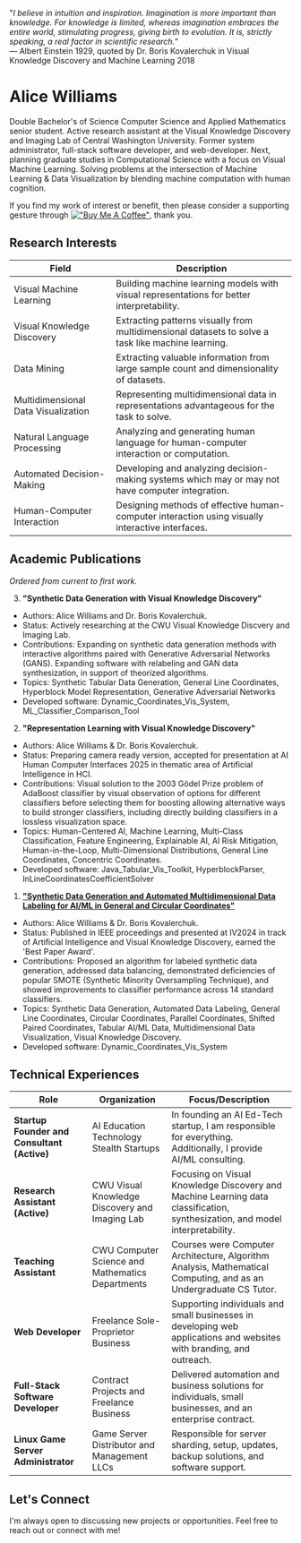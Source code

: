 "*I believe in intuition and inspiration. Imagination is more important than knowledge. For knowledge is limited, whereas imagination embraces the entire world, stimulating progress, giving birth to evolution. It is, strictly speaking, a real factor in scientific research.*”  
― Albert Einstein 1929, quoted by Dr. Boris Kovalerchuk in Visual Knowledge Discovery and Machine Learning 2018

# Alice Williams

Double Bachelor's of Science Computer Science and Applied Mathematics senior student. Active research assistant at the Visual Knowledge Discovery and Imaging Lab of Central Washington University. Former system administrator, full-stack software developer, and web-developer. Next, planning graduate studies in Computational Science with a focus on Visual Machine Learning. Solving problems at the intersection of Machine Learning & Data Visualization by blending machine computation with human cognition.

If you find my work of interest or benefit, then please consider a supporting gesture through [!["Buy Me A Coffee"](https://www.buymeacoffee.com/assets/img/custom_images/orange_img.png)](https://www.buymeacoffee.com/avaavarai), thank you.

## Research Interests
| Field                                 | Description                                                                                        |
|---------------------------------------|----------------------------------------------------------------------------------------------------|
| Visual Machine Learning               | Building machine learning models with visual representations for better interpretability.          |
| Visual Knowledge Discovery            | Extracting patterns visually from multidimensional datasets to solve a task like machine learning. |
| Data Mining                           | Extracting valuable information from large sample count and dimensionality of datasets.            |
| Multidimensional Data Visualization   | Representing multidimensional data in representations advantageous for the task to solve.          |
| Natural Language Processing           | Analyzing and generating human language for human-computer interaction or computation.             |
| Automated Decision-Making             | Developing and analyzing decision-making systems which may or may not have computer integration.   |
| Human-Computer Interaction            | Designing methods of effective human-computer interaction using visually interactive interfaces.   |

## Academic Publications

_Ordered from current to first work._

3. **"Synthetic Data Generation with Visual Knowledge Discovery"**
- Authors: Alice Williams and Dr. Boris Kovalerchuk.
- Status: Actively researching at the CWU Visual Knowledge Discvery and Imaging Lab.
- Contributions: Expanding on synthetic data generation methods with interactive algorithms paired with Generative Adversarial Networks (GANS). Expanding software with relabeling and GAN data synthesization, in support of theorized algorithms.
- Topics: Synthetic Tabular Data Generation, General Line Coordinates, Hyperblock Model Representation, Generative Adversarial Networks
- Developed software: Dynamic_Coordinates_Vis_System, ML_Classifier_Comparison_Tool

2. **"Representation Learning with Visual Knowledge Discovery"**
- Authors: Alice Williams & Dr. Boris Kovalerchuk.
- Status: Preparing camera ready version, accepted for presentation at AI Human Computer Interfaces 2025 in thematic area of Artificial Intelligence in HCI.
- Contributions: Visual solution to the 2003 Gödel Prize problem of AdaBoost classifier by visual observation of options for different classifiers before selecting them for boosting allowing alternative ways to build stronger classifiers, including directly building classifiers in a lossless visualization space.
- Topics: Human-Centered AI, Machine Learning, Multi-Class Classification, Feature Engineering, Explainable AI, AI Risk Mitigation, Human-in-the-Loop, Multi-Dimensional Distributions, General Line Coordinates, Concentric Coordinates.
- Developed software: Java_Tabular_Vis_Toolkit, HyperblockParser, InLineCoordinatesCoefficientSolver

1. **["Synthetic Data Generation and Automated Multidimensional Data Labeling for AI/ML in General and Circular Coordinates"](https://arxiv.org/abs/2409.02079)**
- Authors: Alice Williams & Dr. Boris Kovalerchuk.
- Status: Published in IEEE proceedings and presented at IV2024 in track of Artificial Intelligence and Visual Knowledge Discovery, earned the 'Best Paper Award'.
- Contributions: Proposed an algorithm for labeled synthetic data generation, addressed data balancing, demonstrated deficiencies of popular SMOTE (Synthetic Minority Oversampling Technique), and showed improvements to classifier performance across 14 standard classifiers.
- Topics: Synthetic Data Generation, Automated Data Labeling, General Line Coordinates, Circular Coordinates, Parallel Coordinates, Shifted Paired Coordinates, Tabular AI/ML Data, Multidimensional Data Visualization, Visual Knowledge Discovery.
- Developed software: Dynamic_Coordinates_Vis_System

## Technical Experiences

| Role                                | Organization                                     | Focus/Description                                                                                                            |
|-------------------------------------|--------------------------------------------------|------------------------------------------------------------------------------------------------------------------------------|
| **Startup Founder and Consultant (Active)**  | AI Education Technology Stealth Startups         | In founding an AI Ed-Tech startup, I am responsible for everything. Additionally, I provide AI/ML consulting.                |
| **Research Assistant (Active)**              | CWU Visual Knowledge Discovery and Imaging Lab   | Focusing on Visual Knowledge Discovery and Machine Learning data classification, synthesization, and model interpretability. |
| **Teaching Assistant**              | CWU Computer Science and Mathematics Departments | Courses were Computer Architecture, Algorithm Analysis, Mathematical Computing, and as an Undergraduate CS Tutor.            |
| **Web Developer**                   | Freelance Sole-Proprietor Business               | Supporting individuals and small businesses in developing web applications and websites with branding, and outreach.         | 
| **Full-Stack Software Developer**   | Contract Projects and Freelance Business         | Delivered automation and business solutions for individuals, small businesses, and an enterprise contract.                   |
| **Linux Game Server Administrator** | Game Server Distributor and Management LLCs      | Responsible for server sharding, setup, updates, backup solutions, and software support.                                     |

## Let's Connect
I'm always open to discussing new projects or opportunities. Feel free to reach out or connect with me!

